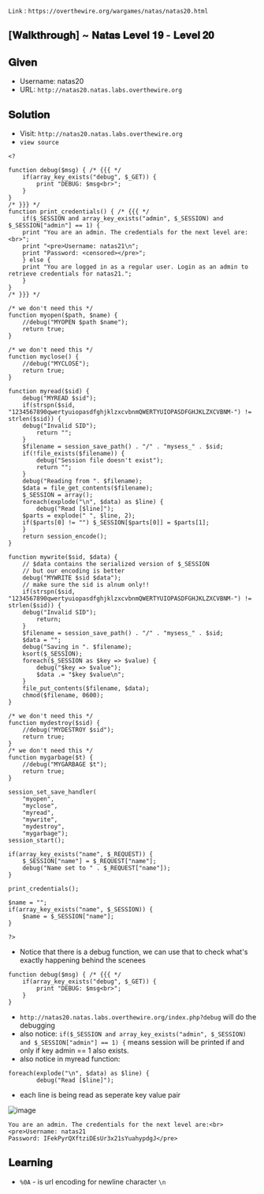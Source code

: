 `Link` : `https://overthewire.org/wargames/natas/natas20.html`

## [𝐖𝐚𝐥𝐤𝐭𝐡𝐫𝐨𝐮𝐠𝐡] ~ 𝐍𝐚𝐭𝐚𝐬 𝐋𝐞𝐯𝐞𝐥 𝟏𝟗 - 𝐋𝐞𝐯𝐞𝐥 𝟐𝟎
## 𝐆𝐢𝐯𝐞𝐧
- Username: natas20
- URL:      `http://natas20.natas.labs.overthewire.org`
## 𝐒𝐨𝐥𝐮𝐭𝐢𝐨𝐧

- Visit:  `http://natas20.natas.labs.overthewire.org`
- `view source`

```
<?

function debug($msg) { /* {{{ */
    if(array_key_exists("debug", $_GET)) {
        print "DEBUG: $msg<br>";
    }
}
/* }}} */
function print_credentials() { /* {{{ */
    if($_SESSION and array_key_exists("admin", $_SESSION) and $_SESSION["admin"] == 1) {
    print "You are an admin. The credentials for the next level are:<br>";
    print "<pre>Username: natas21\n";
    print "Password: <censored></pre>";
    } else {
    print "You are logged in as a regular user. Login as an admin to retrieve credentials for natas21.";
    }
}
/* }}} */

/* we don't need this */
function myopen($path, $name) { 
    //debug("MYOPEN $path $name"); 
    return true; 
}

/* we don't need this */
function myclose() { 
    //debug("MYCLOSE"); 
    return true; 
}

function myread($sid) { 
    debug("MYREAD $sid"); 
    if(strspn($sid, "1234567890qwertyuiopasdfghjklzxcvbnmQWERTYUIOPASDFGHJKLZXCVBNM-") != strlen($sid)) {
    debug("Invalid SID"); 
        return "";
    }
    $filename = session_save_path() . "/" . "mysess_" . $sid;
    if(!file_exists($filename)) {
        debug("Session file doesn't exist");
        return "";
    }
    debug("Reading from ". $filename);
    $data = file_get_contents($filename);
    $_SESSION = array();
    foreach(explode("\n", $data) as $line) {
        debug("Read [$line]");
    $parts = explode(" ", $line, 2);
    if($parts[0] != "") $_SESSION[$parts[0]] = $parts[1];
    }
    return session_encode();
}

function mywrite($sid, $data) { 
    // $data contains the serialized version of $_SESSION
    // but our encoding is better
    debug("MYWRITE $sid $data"); 
    // make sure the sid is alnum only!!
    if(strspn($sid, "1234567890qwertyuiopasdfghjklzxcvbnmQWERTYUIOPASDFGHJKLZXCVBNM-") != strlen($sid)) {
    debug("Invalid SID"); 
        return;
    }
    $filename = session_save_path() . "/" . "mysess_" . $sid;
    $data = "";
    debug("Saving in ". $filename);
    ksort($_SESSION);
    foreach($_SESSION as $key => $value) {
        debug("$key => $value");
        $data .= "$key $value\n";
    }
    file_put_contents($filename, $data);
    chmod($filename, 0600);
}

/* we don't need this */
function mydestroy($sid) {
    //debug("MYDESTROY $sid"); 
    return true; 
}
/* we don't need this */
function mygarbage($t) { 
    //debug("MYGARBAGE $t"); 
    return true; 
}

session_set_save_handler(
    "myopen", 
    "myclose", 
    "myread", 
    "mywrite", 
    "mydestroy", 
    "mygarbage");
session_start();

if(array_key_exists("name", $_REQUEST)) {
    $_SESSION["name"] = $_REQUEST["name"];
    debug("Name set to " . $_REQUEST["name"]);
}

print_credentials();

$name = "";
if(array_key_exists("name", $_SESSION)) {
    $name = $_SESSION["name"];
}

?> 
```

- Notice that there is a debug function, we can use that to check what's exactly happening behind the scenees
```
function debug($msg) { /* {{{ */
    if(array_key_exists("debug", $_GET)) {
        print "DEBUG: $msg<br>";
    }
} 
```
- `http://natas20.natas.labs.overthewire.org/index.php?debug` will do the debugging
- also notice: `if($_SESSION and array_key_exists("admin", $_SESSION) and $_SESSION["admin"] == 1) {` means session will be printed if and only if key admin == 1 also exists.
- also notice in myread function: 
```
foreach(explode("\n", $data) as $line) {
        debug("Read [$line]");
```
- each line is being read as seperate key value pair


![image](https://user-images.githubusercontent.com/68887544/150090171-3f058ee8-f3ca-4cf8-a269-3851a874b43c.png)

```
You are an admin. The credentials for the next level are:<br><pre>Username: natas21
Password: IFekPyrQXftziDEsUr3x21sYuahypdgJ</pre>
```

## 𝐋𝐞𝐚𝐫𝐧𝐢𝐧𝐠

- `%0A` - is url encoding for newline character `\n`
